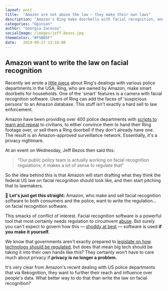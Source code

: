 ```yaml
---
layout: post
title:  "Amazon are not above the law — they make their own laws"
description: "Amazon's Ring make doorbells with facial recognition, and now want to start writing legislation to regulate facial recognition software"
categories: "Opinion"
author: "Georgia Iacovou"
socialImage: /images/jeff-bezos.jpg
themeColor: "#F5BB5F"
date:   2019-09-27 13:16:00
---
```


## Amazon want to write the law on facial recognition

Recently we wrote a [little piece](https://blog.metomic.io/main/2019/09/11/amazon-ring-security.html) about Ring's dealings with various police departments in the USA; Ring, who are owned by Amazon, make smart doorbells for households. One of the 'smart' features is a camera with facial recognition software. Users of Ring can add the faces of 'suspicious persons' to an Amazon database. This stuff isn't exactly a hard sell to law enforcement.

Amazon have been providing over 400 police departments with [scripts to learn and repeat](https://gizmodo.com/everything-cops-say-about-amazons-ring-is-scripted-or-a-1836812538?utm_source=morning_brew) to  civilians, to either convince them to hand their Ring footage over, or sell them a Ring doorbell if they don't already have one. The result is an Amazon-approved surveillance network. Essentially, it's a privacy nightmare.

At an event on Wednesday, Jeff Bezos then said this:

> “Our public policy team is actually working on facial recognition regulations; it makes a lot of sense to regulate that"

So the idea behind this is that Amazon will start drafting what they think the federal US law on facial recognition should look like, and then start pitching that to lawmakers.

🤔 **Let's just get this straight:** Amazon, who make and sell facial recognition software to both consumers and the police, want to write the regulation... on facial recognition software.

This smacks of conflict of interest. Facial recognition software is a powerful tool that most certainly needs regulation to circumvent [abuse](https://blog.metomic.io/main/2019/06/05/tech-abuse.html). But surely you can't expect to govern how this — [shoddy at best](https://www.nytimes.com/2019/04/03/technology/amazon-facial-recognition-technology.html) — software is used **if you make it yourself.**

We know that governments aren't exactly prepared to [legislate on how technology should be regulated](https://blog.metomic.io/main/2019/09/04/regulating-the-internet.html), but does that mean big tech should be taking it into their own hands like this? They certainly won't have to care much about privacy if **privacy is no longer a problem.**

It's very clear from Amazon's recent dealing with US police departments that via Rekognition, they want to further their reach and influence over people's data. What better way to do that than write the law on facial recognition?